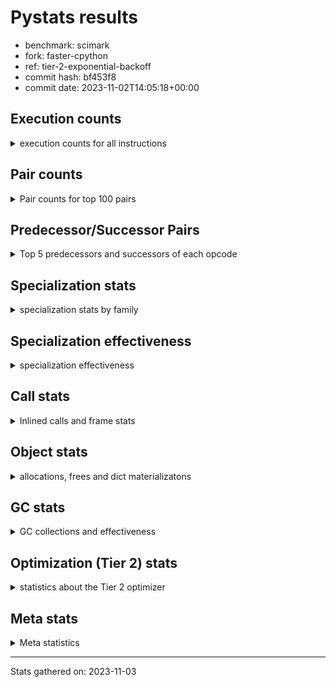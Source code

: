 
# Pystats results

- benchmark: scimark
- fork: faster-cpython
- ref: tier-2-exponential-backoff
- commit hash: bf453f8
- commit date: 2023-11-02T14:05:18+00:00

## Execution counts

<details>
<summary> execution counts for all instructions </summary>

|Name | Count | Self | Cumulative | Miss ratio | 
|---|---:|---:|---:|---:|
| LOAD_FAST | 1,387,658,600 | 17.4% | 17.4% |  |
| LOAD_FAST_LOAD_FAST | 727,527,960 | 9.1% | 26.5% |  |
| BINARY_SUBSCR | 616,585,940 | 7.7% | 34.3% |  |
| LOAD_CONST | 426,604,500 | 5.4% | 39.6% |  |
| STORE_FAST | 358,287,080 | 4.5% | 44.1% |  |
| POP_JUMP_IF_FALSE | 357,407,040 | 4.5% | 48.6% |  |
| SWAP | 325,758,720 | 4.1% | 52.7% |  |
| LOAD_ATTR_INSTANCE_VALUE | 325,183,440 | 4.1% | 56.8% |  |
| COPY | 309,375,040 | 3.9% | 60.7% |  |
| BINARY_OP_MULTIPLY_FLOAT | 278,899,880 | 3.5% | 64.2% |  |
| BINARY_OP_ADD_INT | 257,596,860 | 3.2% | 67.4% |  |
| STORE_SUBSCR | 253,953,080 | 3.2% | 70.6% |  |
| COMPARE_OP_INT | 243,028,500 | 3.0% | 73.6% |  |
| BINARY_OP_ADD_FLOAT | 217,508,860 | 2.7% | 76.4% |  |
| ENTER_EXECUTOR | 183,109,580 | 2.3% | 78.7% |  |
| RESUME_CHECK | 182,276,120 | 2.3% | 80.9% |  |
| RETURN_VALUE | 181,123,540 | 2.3% | 83.2% |  |
| LOAD_GLOBAL_BUILTIN | 178,317,400 | 2.2% | 85.5% |  |
| BINARY_OP_SUBTRACT_FLOAT | 165,827,860 | 2.1% | 87.5% |  |
| BINARY_SUBSCR_GETITEM | 118,050,820 | 1.5% | 89.0% |  |
| TO_BOOL_BOOL | 97,414,060 | 1.2% | 90.2% |  |
| JUMP_FORWARD | 94,194,080 | 1.2% | 91.4% |  |
| CALL_ISINSTANCE | 80,450,280 | 1.0% | 92.4% |  |
| BINARY_SUBSCR_LIST_INT | 80,435,080 | 1.0% | 93.4% |  |
| STORE_FAST_STORE_FAST | 55,708,400 | 0.7% | 94.1% |  |
| CALL_PY_EXACT_ARGS | 54,925,660 | 0.7% | 94.8% |  |
| LOAD_ATTR_METHOD_WITH_VALUES | 54,900,620 | 0.7% | 95.5% |  |
| UNPACK_SEQUENCE_TWO_TUPLE | 46,907,120 | 0.6% | 96.1% |  |
| BINARY_OP_MULTIPLY_INT | 46,727,020 | 0.6% | 96.7% |  |
| BINARY_OP_SUBTRACT_INT | 43,729,340 | 0.5% | 97.2% |  |
| BINARY_OP | 41,569,180 | 0.5% | 97.8% |  |
| BUILD_TUPLE | 39,217,740 | 0.5% | 98.3% |  |
| STORE_ATTR_INSTANCE_VALUE | 33,929,600 | 0.4% | 98.7% |  |
| LOAD_ATTR_NONDESCRIPTOR_WITH_VALUES | 25,462,220 | 0.3% | 99.0% | 0.0% |
| CALL_BUILTIN_CLASS | 18,686,740 | 0.2% | 99.2% |  |
| COMPARE_OP | 16,977,860 | 0.2% | 99.5% |  |
| RETURN_CONST | 8,523,520 | 0.1% | 99.6% |  |
| INTERPRETER_EXIT | 8,499,020 | 0.1% | 99.7% |  |
| POP_JUMP_IF_TRUE | 8,404,000 | 0.1% | 99.8% |  |
| COMPARE_OP_FLOAT | 8,395,960 | 0.1% | 99.9% |  |
| FOR_ITER_RANGE | 1,648,620 | 0.0% | 99.9% |  |
| GET_ITER | 1,639,720 | 0.0% | 99.9% |  |
| BINARY_SUBSCR_TUPLE_INT | 1,599,960 | 0.0% | 99.9% |  |
| POP_TOP | 825,120 | 0.0% | 99.9% |  |
| JUMP_BACKWARD | 819,280 | 0.0% | 100.0% |  |
| FOR_ITER_GEN | 800,060 | 0.0% | 100.0% |  |
| YIELD_VALUE | 800,000 | 0.0% | 100.0% |  |
| CALL_BUILTIN_O | 564,100 | 0.0% | 100.0% |  |
| LOAD_GLOBAL_MODULE | 267,360 | 0.0% | 100.0% |  |
| LOAD_ATTR_MODULE | 240,840 | 0.0% | 100.0% |  |
| LIST_APPEND | 179,840 | 0.0% | 100.0% |  |
| PUSH_NULL | 162,080 | 0.0% | 100.0% |  |
| EXTENDED_ARG | 80,000 | 0.0% | 100.0% |  |
| CALL | 22,620 | 0.0% | 100.0% |  |
| STORE_SUBSCR_LIST_INT | 15,180 | 0.0% | 100.0% |  |
| FOR_ITER | 9,500 | 0.0% | 100.0% |  |
| STORE_SLICE | 8,080 | 0.0% | 100.0% |  |
| LOAD_GLOBAL | 3,960 | 0.0% | 100.0% |  |
| LOAD_ATTR | 3,920 | 0.0% | 100.0% |  |
| BUILD_LIST | 1,920 | 0.0% | 100.0% |  |
| STORE_ATTR | 1,440 | 0.0% | 100.0% |  |
| LOAD_DEREF | 1,200 | 0.0% | 100.0% |  |
| RESUME | 840 | 0.0% | 100.0% |  |
| CALL_FUNCTION_EX | 800 | 0.0% | 100.0% |  |
| NOP | 400 | 0.0% | 100.0% |  |
| CALL_INTRINSIC_1 | 400 | 0.0% | 100.0% |  |
| COPY_FREE_VARS | 400 | 0.0% | 100.0% |  |
| LIST_EXTEND | 400 | 0.0% | 100.0% |  |
| STORE_FAST_LOAD_FAST | 400 | 0.0% | 100.0% |  |
| POP_JUMP_IF_NONE | 240 | 0.0% | 100.0% |  |
| LOAD_FAST_AND_CLEAR | 240 | 0.0% | 100.0% |  |
| TO_BOOL | 200 | 0.0% | 100.0% |  |
| EXIT_INIT_CHECK | 180 | 0.0% | 100.0% |  |
| CALL_ALLOC_AND_ENTER_INIT | 180 | 0.0% | 100.0% |  |
| UNPACK_SEQUENCE | 160 | 0.0% | 100.0% |  |
| BINARY_SLICE | 80 | 0.0% | 100.0% |  |
| END_FOR | 80 | 0.0% | 100.0% |  |
| RETURN_GENERATOR | 80 | 0.0% | 100.0% |  |


</details>

## Pair counts

<details>
<summary> Pair counts for top 100 pairs </summary>

|Pair | Count | Self | Cumulative | 
|---|---:|---:|---:|
| LOAD_FAST LOAD_ATTR_INSTANCE_VALUE | 253,621,600 | 3.2% | 3.2% |
| COMPARE_OP_INT POP_JUMP_IF_FALSE | 243,012,540 | 3.0% | 6.2% |
| POP_JUMP_IF_FALSE LOAD_FAST | 220,745,380 | 2.8% | 9.0% |
| LOAD_CONST BINARY_OP_ADD_INT | 202,854,960 | 2.5% | 11.5% |
| LOAD_FAST_LOAD_FAST LOAD_CONST | 192,498,800 | 2.4% | 14.0% |
| BINARY_SUBSCR LOAD_FAST | 172,428,180 | 2.2% | 16.1% |
| STORE_FAST LOAD_FAST_LOAD_FAST | 165,710,460 | 2.1% | 18.2% |
| LOAD_ATTR_INSTANCE_VALUE LOAD_FAST | 161,119,460 | 2.0% | 20.2% |
| LOAD_FAST_LOAD_FAST BINARY_SUBSCR | 148,127,420 | 1.9% | 22.1% |
| BINARY_SUBSCR LOAD_FAST_LOAD_FAST | 142,715,880 | 1.8% | 23.9% |
| LOAD_FAST BINARY_OP_MULTIPLY_FLOAT | 139,996,120 | 1.8% | 25.6% |
| STORE_SUBSCR LOAD_FAST_LOAD_FAST | 138,775,200 | 1.7% | 27.4% |
| LOAD_FAST LOAD_FAST | 131,249,160 | 1.6% | 29.0% |
| LOAD_FAST LOAD_CONST | 123,408,380 | 1.5% | 30.6% |
| BINARY_SUBSCR_GETITEM RESUME_CHECK | 118,050,820 | 1.5% | 32.1% |
| SWAP STORE_SUBSCR | 116,776,000 | 1.5% | 33.5% |
| SWAP SWAP | 116,776,000 | 1.5% | 35.0% |
| ENTER_EXECUTOR BINARY_SUBSCR | 113,204,340 | 1.4% | 36.4% |
| BINARY_OP_MULTIPLY_FLOAT BINARY_OP_ADD_FLOAT | 112,531,260 | 1.4% | 37.8% |
| STORE_FAST LOAD_FAST | 111,264,900 | 1.4% | 39.2% |
| COPY BINARY_SUBSCR | 108,588,320 | 1.4% | 40.6% |
| COPY COPY | 108,588,320 | 1.4% | 41.9% |
| LOAD_CONST LOAD_FAST | 100,591,080 | 1.3% | 43.2% |
| LOAD_GLOBAL_BUILTIN LOAD_FAST | 97,623,860 | 1.2% | 44.4% |
| TO_BOOL_BOOL POP_JUMP_IF_FALSE | 97,414,060 | 1.2% | 45.6% |
| BINARY_OP_ADD_FLOAT STORE_FAST | 96,775,960 | 1.2% | 46.9% |
| LOAD_FAST SWAP | 92,198,400 | 1.2% | 48.0% |
| POP_JUMP_IF_FALSE JUMP_FORWARD | 92,198,400 | 1.2% | 49.2% |
| SWAP COPY | 92,198,400 | 1.2% | 50.3% |
| COPY COMPARE_OP_INT | 92,198,320 | 1.2% | 51.5% |
| LOAD_ATTR_INSTANCE_VALUE COMPARE_OP_INT | 92,198,320 | 1.2% | 52.6% |
| BINARY_OP_ADD_INT BINARY_SUBSCR | 91,135,860 | 1.1% | 53.8% |
| BINARY_SUBSCR BINARY_OP_MULTIPLY_FLOAT | 90,267,920 | 1.1% | 54.9% |
| BINARY_SUBSCR STORE_FAST | 89,936,000 | 1.1% | 56.1% |
| BINARY_OP_SUBTRACT_FLOAT LOAD_FAST_LOAD_FAST | 89,675,340 | 1.1% | 57.2% |
| LOAD_FAST BINARY_OP_SUBTRACT_FLOAT | 89,603,200 | 1.1% | 58.3% |
| STORE_SUBSCR ENTER_EXECUTOR | 88,779,540 | 1.1% | 59.4% |
| BINARY_OP_ADD_FLOAT SWAP | 81,919,920 | 1.0% | 60.4% |
| LOAD_FAST BINARY_OP_ADD_FLOAT | 81,919,840 | 1.0% | 61.5% |
| RESUME_CHECK LOAD_GLOBAL_BUILTIN | 80,450,480 | 1.0% | 62.5% |
| LOAD_FAST LOAD_GLOBAL_BUILTIN | 80,450,240 | 1.0% | 63.5% |
| LOAD_GLOBAL_BUILTIN CALL_ISINSTANCE | 80,450,240 | 1.0% | 64.5% |
| CALL_ISINSTANCE TO_BOOL_BOOL | 80,450,240 | 1.0% | 65.5% |
| BINARY_SUBSCR_LIST_INT RETURN_VALUE | 79,635,100 | 1.0% | 66.5% |
| LOAD_FAST BINARY_SUBSCR_LIST_INT | 79,635,080 | 1.0% | 67.5% |
| RETURN_VALUE LOAD_FAST | 79,619,760 | 1.0% | 68.5% |
| STORE_FAST ENTER_EXECUTOR | 78,504,080 | 1.0% | 69.5% |
| LOAD_FAST_LOAD_FAST LOAD_ATTR_INSTANCE_VALUE | 71,561,160 | 0.9% | 70.4% |
| BINARY_OP_MULTIPLY_FLOAT LOAD_FAST | 65,631,940 | 0.8% | 71.2% |
| BINARY_SUBSCR BINARY_SUBSCR | 64,157,600 | 0.8% | 72.0% |
| BINARY_OP_MULTIPLY_FLOAT BINARY_OP_SUBTRACT_FLOAT | 59,260,580 | 0.7% | 72.8% |
| CALL_PY_EXACT_ARGS RESUME_CHECK | 54,925,600 | 0.7% | 73.5% |
| RESUME_CHECK LOAD_FAST | 54,916,920 | 0.7% | 74.1% |
| LOAD_FAST LOAD_ATTR_METHOD_WITH_VALUES | 54,899,960 | 0.7% | 74.8% |
| LOAD_FAST BINARY_SUBSCR | 52,955,960 | 0.7% | 75.5% |
| LOAD_FAST_LOAD_FAST BINARY_SUBSCR_GETITEM | 52,592,480 | 0.7% | 76.2% |
| BINARY_OP_SUBTRACT_FLOAT STORE_FAST | 49,884,240 | 0.6% | 76.8% |
| BINARY_OP_ADD_INT STORE_SUBSCR | 49,056,200 | 0.6% | 77.4% |
| JUMP_FORWARD LOAD_FAST_LOAD_FAST | 48,094,880 | 0.6% | 78.0% |
| UNPACK_SEQUENCE_TWO_TUPLE STORE_FAST_STORE_FAST | 46,907,120 | 0.6% | 78.6% |
| LOAD_FAST BINARY_OP_ADD_INT | 46,397,060 | 0.6% | 79.2% |
| LOAD_FAST_LOAD_FAST CALL_PY_EXACT_ARGS | 46,111,440 | 0.6% | 79.8% |
| RESUME_CHECK LOAD_CONST | 46,107,220 | 0.6% | 80.3% |
| JUMP_FORWARD LOAD_CONST | 46,099,200 | 0.6% | 80.9% |
| BINARY_OP_ADD_INT RETURN_VALUE | 46,099,180 | 0.6% | 81.5% |
| BINARY_OP_MULTIPLY_INT LOAD_FAST | 46,099,180 | 0.6% | 82.1% |
| LOAD_ATTR_INSTANCE_VALUE BINARY_OP_MULTIPLY_INT | 46,099,160 | 0.6% | 82.6% |
| LOAD_ATTR_METHOD_WITH_VALUES LOAD_FAST_LOAD_FAST | 46,099,160 | 0.6% | 83.2% |
| LOAD_FAST UNPACK_SEQUENCE_TWO_TUPLE | 46,099,120 | 0.6% | 83.8% |
| LOAD_FAST_LOAD_FAST STORE_SUBSCR | 44,943,200 | 0.6% | 84.4% |
| BINARY_OP STORE_FAST | 41,339,760 | 0.5% | 84.9% |
| LOAD_FAST_LOAD_FAST COPY | 40,964,320 | 0.5% | 85.4% |
| BINARY_OP_ADD_INT COPY | 40,959,960 | 0.5% | 85.9% |
| LOAD_CONST BINARY_OP_SUBTRACT_INT | 39,640,780 | 0.5% | 86.4% |
| STORE_FAST_STORE_FAST LOAD_FAST | 39,216,000 | 0.5% | 86.9% |
| BINARY_SUBSCR RETURN_VALUE | 38,416,020 | 0.5% | 87.4% |
| RETURN_VALUE BINARY_SUBSCR | 38,416,000 | 0.5% | 87.9% |
| POP_JUMP_IF_FALSE LOAD_FAST_LOAD_FAST | 38,251,120 | 0.5% | 88.3% |
| BINARY_OP_SUBTRACT_INT STORE_FAST | 36,028,160 | 0.5% | 88.8% |
| ENTER_EXECUTOR BINARY_SUBSCR_GETITEM | 34,724,420 | 0.4% | 89.2% |
| LOAD_CONST COMPARE_OP_INT | 34,023,440 | 0.4% | 89.7% |
| LOAD_FAST_LOAD_FAST STORE_ATTR_INSTANCE_VALUE | 33,927,880 | 0.4% | 90.1% |
| STORE_ATTR_INSTANCE_VALUE LOAD_FAST | 33,927,760 | 0.4% | 90.5% |
| LOAD_FAST_LOAD_FAST LOAD_FAST | 33,299,700 | 0.4% | 90.9% |
| LOAD_FAST BUILD_TUPLE | 31,532,800 | 0.4% | 91.3% |
| BUILD_TUPLE BINARY_SUBSCR_GETITEM | 30,733,620 | 0.4% | 91.7% |
| LOAD_FAST COPY | 26,664,000 | 0.3% | 92.0% |
| BINARY_OP_SUBTRACT_FLOAT SWAP | 26,267,980 | 0.3% | 92.4% |
| LOAD_FAST_LOAD_FAST COMPARE_OP_INT | 24,584,000 | 0.3% | 92.7% |
| BINARY_OP_ADD_FLOAT LOAD_FAST_LOAD_FAST | 23,125,800 | 0.3% | 93.0% |
| RETURN_VALUE BINARY_OP_ADD_FLOAT | 23,049,480 | 0.3% | 93.3% |
| LOAD_FAST STORE_SUBSCR | 22,223,960 | 0.3% | 93.5% |
| LOAD_CONST BINARY_OP | 20,567,240 | 0.3% | 93.8% |
| LOAD_FAST CALL_BUILTIN_CLASS | 17,252,340 | 0.2% | 94.0% |
| STORE_SUBSCR LOAD_FAST | 17,043,840 | 0.2% | 94.2% |
| CALL_BUILTIN_CLASS BINARY_OP_MULTIPLY_FLOAT | 17,043,680 | 0.2% | 94.4% |
| LOAD_CONST COMPARE_OP | 16,972,360 | 0.2% | 94.7% |
| COMPARE_OP POP_JUMP_IF_FALSE | 16,972,340 | 0.2% | 94.9% |
| LOAD_FAST LOAD_ATTR_NONDESCRIPTOR_WITH_VALUES | 16,967,920 | 0.2% | 95.1% |
| BINARY_OP_MULTIPLY_FLOAT RETURN_VALUE | 16,963,840 | 0.2% | 95.3% |


</details>

## Predecessor/Successor Pairs

<details>
<summary> Top 5 predecessors and successors of each opcode </summary>

### BINARY_SLICE

<details>
<summary> Successors and predecessors for BINARY_SLICE </summary>

|Predecessors | Count | Percentage | 
|---|---:|---:|
| LOAD_CONST | 80 | 100.0% |

|Successors | Count | Percentage | 
|---|---:|---:|
| LOAD_FAST | 80 | 100.0% |


</details>

### STORE_SLICE

<details>
<summary> Successors and predecessors for STORE_SLICE </summary>

|Predecessors | Count | Percentage | 
|---|---:|---:|
| LOAD_CONST | 8,080 | 100.0% |

|Successors | Count | Percentage | 
|---|---:|---:|
| JUMP_BACKWARD | 8,000 | 99.0% |
| LOAD_FAST | 80 | 1.0% |


</details>

### BINARY_SUBSCR

<details>
<summary> Successors and predecessors for BINARY_SUBSCR </summary>

|Predecessors | Count | Percentage | 
|---|---:|---:|
| LOAD_FAST_LOAD_FAST | 148,127,420 | 24.0% |
| ENTER_EXECUTOR | 113,204,340 | 18.4% |
| COPY | 108,588,320 | 17.6% |
| BINARY_OP_ADD_INT | 91,135,860 | 14.8% |
| BINARY_SUBSCR | 64,157,600 | 10.4% |

|Successors | Count | Percentage | 
|---|---:|---:|
| LOAD_FAST | 172,428,180 | 28.0% |
| LOAD_FAST_LOAD_FAST | 142,715,880 | 23.1% |
| BINARY_OP_MULTIPLY_FLOAT | 90,267,920 | 14.6% |
| STORE_FAST | 89,936,000 | 14.6% |
| BINARY_SUBSCR | 64,157,600 | 10.4% |


</details>

### GET_ITER

<details>
<summary> Successors and predecessors for GET_ITER </summary>

|Predecessors | Count | Percentage | 
|---|---:|---:|
| CALL_BUILTIN_CLASS | 1,638,640 | 99.9% |
| CALL | 600 | 0.0% |
| LOAD_FAST | 400 | 0.0% |
| RETURN_GENERATOR | 80 | 0.0% |

|Successors | Count | Percentage | 
|---|---:|---:|
| FOR_ITER_RANGE | 1,638,720 | 99.9% |
| FOR_ITER | 700 | 0.0% |
| LOAD_FAST_AND_CLEAR | 240 | 0.0% |
| FOR_ITER_GEN | 60 | 0.0% |


</details>

### NOP

<details>
<summary> Successors and predecessors for NOP </summary>

|Predecessors | Count | Percentage | 
|---|---:|---:|
| POP_TOP | 400 | 100.0% |

|Successors | Count | Percentage | 
|---|---:|---:|
| LOAD_DEREF | 400 | 100.0% |


</details>

### POP_TOP

<details>
<summary> Successors and predecessors for POP_TOP </summary>

|Predecessors | Count | Percentage | 
|---|---:|---:|
| RESUME_CHECK | 799,980 | 97.0% |
| RETURN_CONST | 24,560 | 3.0% |
| CALL | 400 | 0.0% |
| RETURN_VALUE | 80 | 0.0% |
| FOR_ITER_GEN | 60 | 0.0% |

|Successors | Count | Percentage | 
|---|---:|---:|
| ENTER_EXECUTOR | 803,320 | 97.4% |
| LOAD_CONST | 12,240 | 1.5% |
| RETURN_CONST | 4,080 | 0.5% |
| LOAD_GLOBAL_MODULE | 4,000 | 0.5% |
| JUMP_BACKWARD | 920 | 0.1% |


</details>

### PUSH_NULL

<details>
<summary> Successors and predecessors for PUSH_NULL </summary>

|Predecessors | Count | Percentage | 
|---|---:|---:|
| LOAD_ATTR_MODULE | 160,860 | 99.2% |
| LOAD_DEREF | 800 | 0.5% |
| LOAD_ATTR | 340 | 0.2% |
| LOAD_FAST | 80 | 0.0% |

|Successors | Count | Percentage | 
|---|---:|---:|
| LOAD_FAST | 160,800 | 99.2% |
| CALL | 1,200 | 0.7% |
| LOAD_FAST_LOAD_FAST | 80 | 0.0% |


</details>

### RETURN_VALUE

<details>
<summary> Successors and predecessors for RETURN_VALUE </summary>

|Predecessors | Count | Percentage | 
|---|---:|---:|
| BINARY_SUBSCR_LIST_INT | 79,635,100 | 44.0% |
| BINARY_OP_ADD_INT | 46,099,180 | 25.5% |
| BINARY_SUBSCR | 38,416,020 | 21.2% |
| BINARY_OP_MULTIPLY_FLOAT | 16,963,840 | 9.4% |
| LOAD_FAST | 8,160 | 0.0% |

|Successors | Count | Percentage | 
|---|---:|---:|
| LOAD_FAST | 79,619,760 | 44.0% |
| BINARY_SUBSCR | 38,416,000 | 21.2% |
| BINARY_OP_ADD_FLOAT | 23,049,480 | 12.7% |
| STORE_FAST | 16,008,360 | 8.8% |
| LOAD_FAST_LOAD_FAST | 8,490,760 | 4.7% |


</details>

### STORE_SUBSCR

<details>
<summary> Successors and predecessors for STORE_SUBSCR </summary>

|Predecessors | Count | Percentage | 
|---|---:|---:|
| SWAP | 116,776,000 | 46.0% |
| BINARY_OP_ADD_INT | 49,056,200 | 19.3% |
| LOAD_FAST_LOAD_FAST | 44,943,200 | 17.7% |
| LOAD_FAST | 22,223,960 | 8.8% |
| BUILD_TUPLE | 8,483,200 | 3.3% |

|Successors | Count | Percentage | 
|---|---:|---:|
| LOAD_FAST_LOAD_FAST | 138,775,200 | 54.6% |
| ENTER_EXECUTOR | 88,779,540 | 35.0% |
| LOAD_FAST | 17,043,840 | 6.7% |
| RETURN_CONST | 8,483,220 | 3.3% |
| JUMP_BACKWARD | 803,740 | 0.3% |


</details>

### TO_BOOL

<details>
<summary> Successors and predecessors for TO_BOOL </summary>

|Predecessors | Count | Percentage | 
|---|---:|---:|
| LOAD_ATTR | 60 | 30.0% |
| LOAD_ATTR_INSTANCE_VALUE | 60 | 30.0% |
| CALL | 40 | 20.0% |
| CALL_ISINSTANCE | 40 | 20.0% |

|Successors | Count | Percentage | 
|---|---:|---:|
| POP_JUMP_IF_FALSE | 100 | 50.0% |
| TO_BOOL_BOOL | 100 | 50.0% |


</details>

### BINARY_OP

<details>
<summary> Successors and predecessors for BINARY_OP </summary>

|Predecessors | Count | Percentage | 
|---|---:|---:|
| LOAD_CONST | 20,567,240 | 49.5% |
| ENTER_EXECUTOR | 12,266,640 | 29.5% |
| LOAD_ATTR_NONDESCRIPTOR_WITH_VALUES | 8,490,220 | 20.4% |
| LOAD_FAST_LOAD_FAST | 88,800 | 0.2% |
| BINARY_OP_MULTIPLY_FLOAT | 80,180 | 0.2% |

|Successors | Count | Percentage | 
|---|---:|---:|
| STORE_FAST | 41,339,760 | 99.4% |
| CALL_BUILTIN_O | 79,960 | 0.2% |
| LOAD_GLOBAL_MODULE | 79,960 | 0.2% |
| BINARY_OP | 24,760 | 0.1% |
| LIST_APPEND | 16,000 | 0.0% |


</details>

### BUILD_LIST

<details>
<summary> Successors and predecessors for BUILD_LIST </summary>

|Predecessors | Count | Percentage | 
|---|---:|---:|
| LOAD_CONST | 1,280 | 66.7% |
| LOAD_FAST | 400 | 20.8% |
| SWAP | 240 | 12.5% |

|Successors | Count | Percentage | 
|---|---:|---:|
| CALL | 1,280 | 66.7% |
| LOAD_DEREF | 400 | 20.8% |
| SWAP | 240 | 12.5% |


</details>

### CALL

<details>
<summary> Successors and predecessors for CALL </summary>

|Predecessors | Count | Percentage | 
|---|---:|---:|
| ENTER_EXECUTOR | 15,520 | 68.6% |
| LOAD_FAST | 1,680 | 7.4% |
| BUILD_LIST | 1,280 | 5.7% |
| PUSH_NULL | 1,200 | 5.3% |
| CALL | 900 | 4.0% |

|Successors | Count | Percentage | 
|---|---:|---:|
| LOAD_FAST | 16,900 | 74.7% |
| STORE_FAST | 1,240 | 5.5% |
| CALL | 900 | 4.0% |
| CALL_BUILTIN_CLASS | 740 | 3.3% |
| GET_ITER | 600 | 2.7% |


</details>

### CALL_FUNCTION_EX

<details>
<summary> Successors and predecessors for CALL_FUNCTION_EX </summary>

|Predecessors | Count | Percentage | 
|---|---:|---:|
| CALL_INTRINSIC_1 | 400 | 50.0% |
| LOAD_FAST | 400 | 50.0% |

|Successors | Count | Percentage | 
|---|---:|---:|
| COPY_FREE_VARS | 400 | 50.0% |
| RESUME_CHECK | 300 | 37.5% |
| RESUME | 100 | 12.5% |


</details>

### CALL_INTRINSIC_1

<details>
<summary> Successors and predecessors for CALL_INTRINSIC_1 </summary>

|Predecessors | Count | Percentage | 
|---|---:|---:|
| LIST_EXTEND | 400 | 100.0% |

|Successors | Count | Percentage | 
|---|---:|---:|
| CALL_FUNCTION_EX | 400 | 100.0% |


</details>

### COMPARE_OP

<details>
<summary> Successors and predecessors for COMPARE_OP </summary>

|Predecessors | Count | Percentage | 
|---|---:|---:|
| LOAD_CONST | 16,972,360 | 100.0% |
| COMPARE_OP | 4,860 | 0.0% |
| LOAD_FAST_LOAD_FAST | 360 | 0.0% |
| BINARY_OP | 80 | 0.0% |
| COPY | 80 | 0.0% |

|Successors | Count | Percentage | 
|---|---:|---:|
| POP_JUMP_IF_FALSE | 16,972,340 | 100.0% |
| COMPARE_OP | 4,860 | 0.0% |
| COMPARE_OP_INT | 540 | 0.0% |
| POP_JUMP_IF_TRUE | 60 | 0.0% |
| COMPARE_OP_FLOAT | 40 | 0.0% |


</details>

### COPY_FREE_VARS

<details>
<summary> Successors and predecessors for COPY_FREE_VARS </summary>

|Predecessors | Count | Percentage | 
|---|---:|---:|
| CALL_FUNCTION_EX | 400 | 100.0% |

|Successors | Count | Percentage | 
|---|---:|---:|
| RESUME_CHECK | 300 | 75.0% |
| RESUME | 100 | 25.0% |


</details>

### ENTER_EXECUTOR

<details>
<summary> Successors and predecessors for ENTER_EXECUTOR </summary>

|Predecessors | Count | Percentage | 
|---|---:|---:|
| STORE_SUBSCR | 88,779,540 | 48.5% |
| STORE_FAST | 78,504,080 | 42.9% |
| ENTER_EXECUTOR | 8,673,680 | 4.7% |
| POP_JUMP_IF_FALSE | 4,023,620 | 2.2% |
| POP_JUMP_IF_TRUE | 2,073,880 | 1.1% |

|Successors | Count | Percentage | 
|---|---:|---:|
| BINARY_SUBSCR | 113,204,340 | 61.8% |
| BINARY_SUBSCR_GETITEM | 34,724,420 | 19.0% |
| BINARY_OP | 12,266,640 | 6.7% |
| LOAD_FAST_LOAD_FAST | 9,327,580 | 5.1% |
| ENTER_EXECUTOR | 8,673,680 | 4.7% |


</details>

### FOR_ITER

<details>
<summary> Successors and predecessors for FOR_ITER </summary>

|Predecessors | Count | Percentage | 
|---|---:|---:|
| JUMP_BACKWARD | 8,620 | 90.7% |
| GET_ITER | 700 | 7.4% |
| FOR_ITER | 140 | 1.5% |
| SWAP | 40 | 0.4% |

|Successors | Count | Percentage | 
|---|---:|---:|
| UNPACK_SEQUENCE_TWO_TUPLE | 7,960 | 83.8% |
| FOR_ITER_RANGE | 620 | 6.5% |
| STORE_FAST | 580 | 6.1% |
| FOR_ITER | 140 | 1.5% |
| RETURN_CONST | 80 | 0.8% |


</details>

### JUMP_BACKWARD

<details>
<summary> Successors and predecessors for JUMP_BACKWARD </summary>

|Predecessors | Count | Percentage | 
|---|---:|---:|
| STORE_SUBSCR | 803,740 | 98.1% |
| STORE_SLICE | 8,000 | 1.0% |
| ENTER_EXECUTOR | 2,800 | 0.3% |
| STORE_FAST | 1,360 | 0.2% |
| POP_TOP | 920 | 0.1% |

|Successors | Count | Percentage | 
|---|---:|---:|
| FOR_ITER_GEN | 799,980 | 97.6% |
| FOR_ITER_RANGE | 9,080 | 1.1% |
| FOR_ITER | 8,620 | 1.1% |
| ENTER_EXECUTOR | 640 | 0.1% |
| LOAD_CONST | 320 | 0.0% |


</details>

### LIST_EXTEND

<details>
<summary> Successors and predecessors for LIST_EXTEND </summary>

|Predecessors | Count | Percentage | 
|---|---:|---:|
| LOAD_DEREF | 400 | 100.0% |

|Successors | Count | Percentage | 
|---|---:|---:|
| CALL_INTRINSIC_1 | 400 | 100.0% |


</details>

### LOAD_ATTR

<details>
<summary> Successors and predecessors for LOAD_ATTR </summary>

|Predecessors | Count | Percentage | 
|---|---:|---:|
| LOAD_FAST | 2,000 | 51.0% |
| LOAD_FAST_LOAD_FAST | 1,120 | 28.6% |
| LOAD_GLOBAL | 360 | 9.2% |
| LOAD_GLOBAL_MODULE | 360 | 9.2% |
| STORE_FAST_LOAD_FAST | 40 | 1.0% |

|Successors | Count | Percentage | 
|---|---:|---:|
| LOAD_ATTR_INSTANCE_VALUE | 680 | 17.3% |
| LOAD_ATTR_NONDESCRIPTOR_WITH_VALUES | 660 | 16.8% |
| LOAD_FAST | 540 | 13.8% |
| BINARY_OP | 460 | 11.7% |
| LOAD_ATTR_MODULE | 360 | 9.2% |


</details>

### LOAD_CONST

<details>
<summary> Successors and predecessors for LOAD_CONST </summary>

|Predecessors | Count | Percentage | 
|---|---:|---:|
| LOAD_FAST_LOAD_FAST | 192,498,800 | 45.1% |
| LOAD_FAST | 123,408,380 | 28.9% |
| RESUME_CHECK | 46,107,220 | 10.8% |
| JUMP_FORWARD | 46,099,200 | 10.8% |
| BINARY_OP_ADD_FLOAT | 7,999,980 | 1.9% |

|Successors | Count | Percentage | 
|---|---:|---:|
| BINARY_OP_ADD_INT | 202,854,960 | 47.6% |
| LOAD_FAST | 100,591,080 | 23.6% |
| BINARY_OP_SUBTRACT_INT | 39,640,780 | 9.3% |
| COMPARE_OP_INT | 34,023,440 | 8.0% |
| BINARY_OP | 20,567,240 | 4.8% |


</details>

### LOAD_DEREF

<details>
<summary> Successors and predecessors for LOAD_DEREF </summary>

|Predecessors | Count | Percentage | 
|---|---:|---:|
| NOP | 400 | 33.3% |
| BUILD_LIST | 400 | 33.3% |
| RESUME_CHECK | 300 | 25.0% |
| RESUME | 100 | 8.3% |

|Successors | Count | Percentage | 
|---|---:|---:|
| PUSH_NULL | 800 | 66.7% |
| LIST_EXTEND | 400 | 33.3% |


</details>

### LOAD_FAST

<details>
<summary> Successors and predecessors for LOAD_FAST </summary>

|Predecessors | Count | Percentage | 
|---|---:|---:|
| POP_JUMP_IF_FALSE | 220,745,380 | 15.9% |
| BINARY_SUBSCR | 172,428,180 | 12.4% |
| LOAD_ATTR_INSTANCE_VALUE | 161,119,460 | 11.6% |
| LOAD_FAST | 131,249,160 | 9.5% |
| STORE_FAST | 111,264,900 | 8.0% |

|Successors | Count | Percentage | 
|---|---:|---:|
| LOAD_ATTR_INSTANCE_VALUE | 253,621,600 | 18.3% |
| BINARY_OP_MULTIPLY_FLOAT | 139,996,120 | 10.1% |
| LOAD_FAST | 131,249,160 | 9.5% |
| LOAD_CONST | 123,408,380 | 8.9% |
| SWAP | 92,198,400 | 6.6% |


</details>

### LOAD_FAST_LOAD_FAST

<details>
<summary> Successors and predecessors for LOAD_FAST_LOAD_FAST </summary>

|Predecessors | Count | Percentage | 
|---|---:|---:|
| STORE_FAST | 165,710,460 | 22.8% |
| BINARY_SUBSCR | 142,715,880 | 19.6% |
| STORE_SUBSCR | 138,775,200 | 19.1% |
| BINARY_OP_SUBTRACT_FLOAT | 89,675,340 | 12.3% |
| JUMP_FORWARD | 48,094,880 | 6.6% |

|Successors | Count | Percentage | 
|---|---:|---:|
| LOAD_CONST | 192,498,800 | 26.5% |
| BINARY_SUBSCR | 148,127,420 | 20.4% |
| LOAD_ATTR_INSTANCE_VALUE | 71,561,160 | 9.8% |
| BINARY_SUBSCR_GETITEM | 52,592,480 | 7.2% |
| CALL_PY_EXACT_ARGS | 46,111,440 | 6.3% |


</details>

### LOAD_GLOBAL

<details>
<summary> Successors and predecessors for LOAD_GLOBAL </summary>

|Predecessors | Count | Percentage | 
|---|---:|---:|
| STORE_FAST | 1,880 | 47.5% |
| RESUME | 280 | 7.1% |
| RESUME_CHECK | 280 | 7.1% |
| RETURN_VALUE | 200 | 5.1% |
| FOR_ITER_RANGE | 180 | 4.5% |

|Successors | Count | Percentage | 
|---|---:|---:|
| LOAD_GLOBAL_BUILTIN | 1,020 | 25.8% |
| LOAD_GLOBAL_MODULE | 960 | 24.2% |
| LOAD_FAST | 740 | 18.7% |
| LOAD_CONST | 500 | 12.6% |
| LOAD_ATTR | 360 | 9.1% |


</details>

### POP_JUMP_IF_FALSE

<details>
<summary> Successors and predecessors for POP_JUMP_IF_FALSE </summary>

|Predecessors | Count | Percentage | 
|---|---:|---:|
| COMPARE_OP_INT | 243,012,540 | 68.0% |
| TO_BOOL_BOOL | 97,414,060 | 27.3% |
| COMPARE_OP | 16,972,340 | 4.7% |
| EXTENDED_ARG | 8,000 | 0.0% |
| TO_BOOL | 100 | 0.0% |

|Successors | Count | Percentage | 
|---|---:|---:|
| LOAD_FAST | 220,745,380 | 61.8% |
| JUMP_FORWARD | 92,198,400 | 25.8% |
| LOAD_FAST_LOAD_FAST | 38,251,120 | 10.7% |
| ENTER_EXECUTOR | 4,023,620 | 1.1% |
| LOAD_CONST | 2,015,840 | 0.6% |


</details>

### POP_JUMP_IF_NONE

<details>
<summary> Successors and predecessors for POP_JUMP_IF_NONE </summary>

|Predecessors | Count | Percentage | 
|---|---:|---:|
| LOAD_FAST | 240 | 100.0% |

|Successors | Count | Percentage | 
|---|---:|---:|
| RETURN_CONST | 240 | 100.0% |


</details>

### POP_JUMP_IF_TRUE

<details>
<summary> Successors and predecessors for POP_JUMP_IF_TRUE </summary>

|Predecessors | Count | Percentage | 
|---|---:|---:|
| COMPARE_OP_FLOAT | 8,395,960 | 99.9% |
| COMPARE_OP_INT | 7,980 | 0.1% |
| COMPARE_OP | 60 | 0.0% |

|Successors | Count | Percentage | 
|---|---:|---:|
| LOAD_FAST | 6,321,440 | 75.2% |
| ENTER_EXECUTOR | 2,073,880 | 24.7% |
| LOAD_GLOBAL_BUILTIN | 7,880 | 0.1% |
| JUMP_BACKWARD | 760 | 0.0% |
| LOAD_GLOBAL | 40 | 0.0% |


</details>

### STORE_ATTR

<details>
<summary> Successors and predecessors for STORE_ATTR </summary>

|Predecessors | Count | Percentage | 
|---|---:|---:|
| LOAD_FAST | 920 | 63.9% |
| LOAD_FAST_LOAD_FAST | 520 | 36.1% |

|Successors | Count | Percentage | 
|---|---:|---:|
| STORE_ATTR_INSTANCE_VALUE | 720 | 50.0% |
| LOAD_CONST | 240 | 16.7% |
| LOAD_FAST | 160 | 11.1% |
| LOAD_GLOBAL | 160 | 11.1% |
| RETURN_CONST | 120 | 8.3% |


</details>

### STORE_FAST

<details>
<summary> Successors and predecessors for STORE_FAST </summary>

|Predecessors | Count | Percentage | 
|---|---:|---:|
| BINARY_OP_ADD_FLOAT | 96,775,960 | 27.0% |
| BINARY_SUBSCR | 89,936,000 | 25.1% |
| BINARY_OP_SUBTRACT_FLOAT | 49,884,240 | 13.9% |
| BINARY_OP | 41,339,760 | 11.5% |
| BINARY_OP_SUBTRACT_INT | 36,028,160 | 10.1% |

|Successors | Count | Percentage | 
|---|---:|---:|
| LOAD_FAST_LOAD_FAST | 165,710,460 | 46.3% |
| LOAD_FAST | 111,264,900 | 31.1% |
| ENTER_EXECUTOR | 78,504,080 | 21.9% |
| JUMP_FORWARD | 1,995,680 | 0.6% |
| LOAD_CONST | 439,540 | 0.1% |


</details>

### UNPACK_SEQUENCE

<details>
<summary> Successors and predecessors for UNPACK_SEQUENCE </summary>

|Predecessors | Count | Percentage | 
|---|---:|---:|
| LOAD_FAST | 80 | 50.0% |
| FOR_ITER | 60 | 37.5% |
| YIELD_VALUE | 20 | 12.5% |

|Successors | Count | Percentage | 
|---|---:|---:|
| STORE_FAST_STORE_FAST | 80 | 50.0% |
| UNPACK_SEQUENCE_TWO_TUPLE | 80 | 50.0% |


</details>

### RESUME

<details>
<summary> Successors and predecessors for RESUME </summary>

|Predecessors | Count | Percentage | 
|---|---:|---:|
| CALL | 420 | 50.0% |
| CACHE | 180 | 21.4% |
| CALL_FUNCTION_EX | 100 | 11.9% |
| COPY_FREE_VARS | 100 | 11.9% |
| POP_TOP | 20 | 2.4% |

|Successors | Count | Percentage | 
|---|---:|---:|
| LOAD_GLOBAL | 280 | 33.3% |
| LOAD_FAST | 280 | 33.3% |
| LOAD_DEREF | 100 | 11.9% |
| LOAD_FAST_LOAD_FAST | 100 | 11.9% |
| LOAD_CONST | 60 | 7.1% |


</details>

### BINARY_OP_ADD_FLOAT

<details>
<summary> Successors and predecessors for BINARY_OP_ADD_FLOAT </summary>

|Predecessors | Count | Percentage | 
|---|---:|---:|
| BINARY_OP_MULTIPLY_FLOAT | 112,531,260 | 51.7% |
| LOAD_FAST | 81,919,840 | 37.7% |
| RETURN_VALUE | 23,049,480 | 10.6% |
| BINARY_OP | 8,280 | 0.0% |

|Successors | Count | Percentage | 
|---|---:|---:|
| STORE_FAST | 96,775,960 | 44.5% |
| SWAP | 81,919,920 | 37.7% |
| LOAD_FAST_LOAD_FAST | 23,125,800 | 10.6% |
| LOAD_CONST | 7,999,980 | 3.7% |
| BINARY_OP_MULTIPLY_FLOAT | 7,683,160 | 3.5% |


</details>

### BINARY_OP_ADD_INT

<details>
<summary> Successors and predecessors for BINARY_OP_ADD_INT </summary>

|Predecessors | Count | Percentage | 
|---|---:|---:|
| LOAD_CONST | 202,854,960 | 78.7% |
| LOAD_FAST | 46,397,060 | 18.0% |
| LOAD_FAST_LOAD_FAST | 8,344,200 | 3.2% |
| BINARY_OP | 640 | 0.0% |

|Successors | Count | Percentage | 
|---|---:|---:|
| BINARY_SUBSCR | 91,135,860 | 35.4% |
| STORE_SUBSCR | 49,056,200 | 19.0% |
| RETURN_VALUE | 46,099,180 | 17.9% |
| COPY | 40,959,960 | 15.9% |
| STORE_FAST | 14,569,280 | 5.7% |


</details>

### BINARY_OP_MULTIPLY_FLOAT

<details>
<summary> Successors and predecessors for BINARY_OP_MULTIPLY_FLOAT </summary>

|Predecessors | Count | Percentage | 
|---|---:|---:|
| LOAD_FAST | 139,996,120 | 50.2% |
| BINARY_SUBSCR | 90,267,920 | 32.4% |
| CALL_BUILTIN_CLASS | 17,043,680 | 6.1% |
| LOAD_FAST_LOAD_FAST | 16,144,360 | 5.8% |
| RETURN_VALUE | 7,683,160 | 2.8% |

|Successors | Count | Percentage | 
|---|---:|---:|
| BINARY_OP_ADD_FLOAT | 112,531,260 | 40.3% |
| LOAD_FAST | 65,631,940 | 23.5% |
| BINARY_OP_SUBTRACT_FLOAT | 59,260,580 | 21.2% |
| RETURN_VALUE | 16,963,840 | 6.1% |
| SWAP | 8,587,960 | 3.1% |


</details>

### BINARY_OP_MULTIPLY_INT

<details>
<summary> Successors and predecessors for BINARY_OP_MULTIPLY_INT </summary>

|Predecessors | Count | Percentage | 
|---|---:|---:|
| LOAD_ATTR_INSTANCE_VALUE | 46,099,160 | 98.7% |
| LOAD_FAST | 232,500 | 0.5% |
| BINARY_OP_ADD_INT | 225,360 | 0.5% |
| LOAD_CONST | 88,240 | 0.2% |
| LOAD_FAST_LOAD_FAST | 81,440 | 0.2% |

|Successors | Count | Percentage | 
|---|---:|---:|
| LOAD_FAST | 46,099,180 | 98.7% |
| STORE_FAST | 395,260 | 0.8% |
| CALL_BUILTIN_CLASS | 152,180 | 0.3% |
| LOAD_FAST_LOAD_FAST | 80,300 | 0.2% |
| BINARY_OP | 60 | 0.0% |


</details>

### BINARY_OP_SUBTRACT_FLOAT

<details>
<summary> Successors and predecessors for BINARY_OP_SUBTRACT_FLOAT </summary>

|Predecessors | Count | Percentage | 
|---|---:|---:|
| LOAD_FAST | 89,603,200 | 54.0% |
| BINARY_OP_MULTIPLY_FLOAT | 59,260,580 | 35.7% |
| BINARY_SUBSCR | 16,963,720 | 10.2% |
| BINARY_OP | 360 | 0.0% |

|Successors | Count | Percentage | 
|---|---:|---:|
| LOAD_FAST_LOAD_FAST | 89,675,340 | 54.1% |
| STORE_FAST | 49,884,240 | 30.1% |
| SWAP | 26,267,980 | 15.8% |
| RETURN_VALUE | 300 | 0.0% |


</details>

### CALL_BUILTIN_CLASS

<details>
<summary> Successors and predecessors for CALL_BUILTIN_CLASS </summary>

|Predecessors | Count | Percentage | 
|---|---:|---:|
| LOAD_FAST | 17,252,340 | 92.3% |
| BINARY_SUBSCR | 1,279,960 | 6.8% |
| BINARY_OP_MULTIPLY_INT | 152,180 | 0.8% |
| BINARY_OP_SUBTRACT_INT | 1,000 | 0.0% |
| CALL | 740 | 0.0% |

|Successors | Count | Percentage | 
|---|---:|---:|
| BINARY_OP_MULTIPLY_FLOAT | 17,043,680 | 91.2% |
| GET_ITER | 1,638,640 | 8.8% |
| BINARY_OP | 4,060 | 0.0% |
| STORE_FAST | 300 | 0.0% |
| LOAD_FAST | 60 | 0.0% |


</details>

### CALL_PY_EXACT_ARGS

<details>
<summary> Successors and predecessors for CALL_PY_EXACT_ARGS </summary>

|Predecessors | Count | Percentage | 
|---|---:|---:|
| LOAD_FAST_LOAD_FAST | 46,111,440 | 84.0% |
| LOAD_ATTR_METHOD_WITH_VALUES | 8,801,000 | 16.0% |
| LOAD_FAST | 8,360 | 0.0% |
| LOAD_CONST | 4,320 | 0.0% |
| CALL | 540 | 0.0% |

|Successors | Count | Percentage | 
|---|---:|---:|
| RESUME_CHECK | 54,925,600 | 100.0% |
| RETURN_GENERATOR | 60 | 0.0% |


</details>

### COMPARE_OP_INT

<details>
<summary> Successors and predecessors for COMPARE_OP_INT </summary>

|Predecessors | Count | Percentage | 
|---|---:|---:|
| COPY | 92,198,320 | 37.9% |
| LOAD_ATTR_INSTANCE_VALUE | 92,198,320 | 37.9% |
| LOAD_CONST | 34,023,440 | 14.0% |
| LOAD_FAST_LOAD_FAST | 24,584,000 | 10.1% |
| BINARY_OP_SUBTRACT_INT | 15,920 | 0.0% |

|Successors | Count | Percentage | 
|---|---:|---:|
| POP_JUMP_IF_FALSE | 243,012,540 | 100.0% |
| EXTENDED_ARG | 7,980 | 0.0% |
| POP_JUMP_IF_TRUE | 7,980 | 0.0% |


</details>

### FOR_ITER_RANGE

<details>
<summary> Successors and predecessors for FOR_ITER_RANGE </summary>

|Predecessors | Count | Percentage | 
|---|---:|---:|
| GET_ITER | 1,638,720 | 99.4% |
| JUMP_BACKWARD | 9,080 | 0.6% |
| FOR_ITER | 620 | 0.0% |
| SWAP | 200 | 0.0% |

|Successors | Count | Percentage | 
|---|---:|---:|
| STORE_FAST | 1,639,680 | 99.5% |
| LOAD_FAST | 8,040 | 0.5% |
| STORE_FAST_LOAD_FAST | 380 | 0.0% |
| LOAD_GLOBAL | 180 | 0.0% |
| LOAD_GLOBAL_MODULE | 160 | 0.0% |


</details>

### LOAD_ATTR_MODULE

<details>
<summary> Successors and predecessors for LOAD_ATTR_MODULE </summary>

|Predecessors | Count | Percentage | 
|---|---:|---:|
| LOAD_GLOBAL_MODULE | 240,480 | 99.9% |
| LOAD_ATTR | 360 | 0.1% |

|Successors | Count | Percentage | 
|---|---:|---:|
| PUSH_NULL | 160,860 | 66.8% |
| BINARY_OP_MULTIPLY_FLOAT | 79,960 | 33.2% |
| BINARY_OP | 20 | 0.0% |


</details>

### LOAD_GLOBAL_BUILTIN

<details>
<summary> Successors and predecessors for LOAD_GLOBAL_BUILTIN </summary>

|Predecessors | Count | Percentage | 
|---|---:|---:|
| RESUME_CHECK | 80,450,480 | 45.1% |
| LOAD_FAST | 80,450,240 | 45.1% |
| LOAD_ATTR_NONDESCRIPTOR_WITH_VALUES | 16,963,720 | 9.5% |
| STORE_FAST | 203,660 | 0.1% |
| LOAD_CONST | 83,960 | 0.0% |

|Successors | Count | Percentage | 
|---|---:|---:|
| LOAD_FAST | 97,623,860 | 54.7% |
| CALL_ISINSTANCE | 80,450,240 | 45.1% |
| LOAD_CONST | 233,420 | 0.1% |
| LOAD_FAST_LOAD_FAST | 9,840 | 0.0% |
| CALL | 40 | 0.0% |


</details>

### LOAD_GLOBAL_MODULE

<details>
<summary> Successors and predecessors for LOAD_GLOBAL_MODULE </summary>

|Predecessors | Count | Percentage | 
|---|---:|---:|
| STORE_FAST | 165,440 | 61.9% |
| BINARY_OP | 79,960 | 29.9% |
| POP_JUMP_IF_FALSE | 15,920 | 6.0% |
| POP_TOP | 4,000 | 1.5% |
| LOAD_GLOBAL | 960 | 0.4% |

|Successors | Count | Percentage | 
|---|---:|---:|
| LOAD_ATTR_MODULE | 240,480 | 89.9% |
| LOAD_FAST_LOAD_FAST | 17,000 | 6.4% |
| LOAD_FAST | 8,100 | 3.0% |
| LOAD_CONST | 1,420 | 0.5% |
| LOAD_ATTR | 360 | 0.1% |


</details>

### RESUME_CHECK

<details>
<summary> Successors and predecessors for RESUME_CHECK </summary>

|Predecessors | Count | Percentage | 
|---|---:|---:|
| BINARY_SUBSCR_GETITEM | 118,050,820 | 64.8% |
| CALL_PY_EXACT_ARGS | 54,925,600 | 30.1% |
| CACHE | 8,498,820 | 4.7% |
| FOR_ITER_GEN | 799,980 | 0.4% |
| CALL_FUNCTION_EX | 300 | 0.0% |

|Successors | Count | Percentage | 
|---|---:|---:|
| LOAD_GLOBAL_BUILTIN | 80,450,480 | 44.1% |
| LOAD_FAST | 54,916,920 | 30.1% |
| LOAD_CONST | 46,107,220 | 25.3% |
| POP_TOP | 799,980 | 0.4% |
| LOAD_GLOBAL_MODULE | 560 | 0.0% |


</details>

### CACHE

<details>
<summary> Successors and predecessors for CACHE </summary>

|Successors | Count | Percentage | 
|---|---:|---:|
| RESUME_CHECK | 8,498,820 | 100.0% |
| RESUME | 180 | 0.0% |
| POP_TOP | 20 | 0.0% |


</details>

### INTERPRETER_EXIT

<details>
<summary> Successors and predecessors for INTERPRETER_EXIT </summary>

|Predecessors | Count | Percentage | 
|---|---:|---:|
| RETURN_CONST | 8,498,700 | 100.0% |
| RETURN_VALUE | 300 | 0.0% |
| YIELD_VALUE | 20 | 0.0% |


</details>

### BUILD_TUPLE

<details>
<summary> Successors and predecessors for BUILD_TUPLE </summary>

|Predecessors | Count | Percentage | 
|---|---:|---:|
| LOAD_FAST | 31,532,800 | 80.4% |
| BINARY_OP_ADD_INT | 7,683,180 | 19.6% |
| BINARY_OP_SUBTRACT_INT | 1,000 | 0.0% |
| LOAD_FAST_LOAD_FAST | 720 | 0.0% |
| BINARY_OP | 40 | 0.0% |

|Successors | Count | Percentage | 
|---|---:|---:|
| BINARY_SUBSCR_GETITEM | 30,733,620 | 78.4% |
| STORE_SUBSCR | 8,483,200 | 21.6% |
| YIELD_VALUE | 720 | 0.0% |
| BINARY_SUBSCR | 200 | 0.0% |


</details>

### COPY

<details>
<summary> Successors and predecessors for COPY </summary>

|Predecessors | Count | Percentage | 
|---|---:|---:|
| COPY | 108,588,320 | 35.1% |
| SWAP | 92,198,400 | 29.8% |
| LOAD_FAST_LOAD_FAST | 40,964,320 | 13.2% |
| BINARY_OP_ADD_INT | 40,959,960 | 13.2% |
| LOAD_FAST | 26,664,000 | 8.6% |

|Successors | Count | Percentage | 
|---|---:|---:|
| BINARY_SUBSCR | 108,588,320 | 35.1% |
| COPY | 108,588,320 | 35.1% |
| COMPARE_OP_INT | 92,198,320 | 29.8% |
| COMPARE_OP | 80 | 0.0% |


</details>

### JUMP_FORWARD

<details>
<summary> Successors and predecessors for JUMP_FORWARD </summary>

|Predecessors | Count | Percentage | 
|---|---:|---:|
| POP_JUMP_IF_FALSE | 92,198,400 | 97.9% |
| STORE_FAST | 1,995,680 | 2.1% |

|Successors | Count | Percentage | 
|---|---:|---:|
| LOAD_FAST_LOAD_FAST | 48,094,880 | 51.1% |
| LOAD_CONST | 46,099,200 | 48.9% |


</details>

### RETURN_CONST

<details>
<summary> Successors and predecessors for RETURN_CONST </summary>

|Predecessors | Count | Percentage | 
|---|---:|---:|
| STORE_SUBSCR | 8,483,220 | 99.5% |
| STORE_SUBSCR_LIST_INT | 15,180 | 0.2% |
| ENTER_EXECUTOR | 12,140 | 0.1% |
| POP_JUMP_IF_FALSE | 8,000 | 0.1% |
| POP_TOP | 4,080 | 0.0% |

|Successors | Count | Percentage | 
|---|---:|---:|
| INTERPRETER_EXIT | 8,498,700 | 99.7% |
| POP_TOP | 24,560 | 0.3% |
| EXIT_INIT_CHECK | 180 | 0.0% |
| END_FOR | 80 | 0.0% |


</details>

### STORE_FAST_STORE_FAST

<details>
<summary> Successors and predecessors for STORE_FAST_STORE_FAST </summary>

|Predecessors | Count | Percentage | 
|---|---:|---:|
| UNPACK_SEQUENCE_TWO_TUPLE | 46,907,120 | 84.2% |
| LOAD_ATTR_INSTANCE_VALUE | 8,801,120 | 15.8% |
| LOAD_ATTR | 80 | 0.0% |
| UNPACK_SEQUENCE | 80 | 0.0% |

|Successors | Count | Percentage | 
|---|---:|---:|
| LOAD_FAST | 39,216,000 | 70.4% |
| STORE_FAST | 8,801,120 | 15.8% |
| LOAD_FAST_LOAD_FAST | 7,691,200 | 13.8% |
| LOAD_GLOBAL | 40 | 0.0% |
| LOAD_GLOBAL_BUILTIN | 40 | 0.0% |


</details>

### SWAP

<details>
<summary> Successors and predecessors for SWAP </summary>

|Predecessors | Count | Percentage | 
|---|---:|---:|
| SWAP | 116,776,000 | 35.8% |
| LOAD_FAST | 92,198,400 | 28.3% |
| BINARY_OP_ADD_FLOAT | 81,919,920 | 25.1% |
| BINARY_OP_SUBTRACT_FLOAT | 26,267,980 | 8.1% |
| BINARY_OP_MULTIPLY_FLOAT | 8,587,960 | 2.6% |

|Successors | Count | Percentage | 
|---|---:|---:|
| STORE_SUBSCR | 116,776,000 | 35.8% |
| SWAP | 116,776,000 | 35.8% |
| COPY | 92,198,400 | 28.3% |
| LOAD_FAST_LOAD_FAST | 7,600 | 0.0% |
| BUILD_LIST | 240 | 0.0% |


</details>

### BINARY_OP_SUBTRACT_INT

<details>
<summary> Successors and predecessors for BINARY_OP_SUBTRACT_INT </summary>

|Predecessors | Count | Percentage | 
|---|---:|---:|
| LOAD_CONST | 39,640,780 | 90.7% |
| LOAD_FAST_LOAD_FAST | 4,088,280 | 9.3% |
| BINARY_OP | 280 | 0.0% |

|Successors | Count | Percentage | 
|---|---:|---:|
| STORE_FAST | 36,028,160 | 82.4% |
| LOAD_FAST | 7,683,180 | 17.6% |
| COMPARE_OP_INT | 15,920 | 0.0% |
| BUILD_TUPLE | 1,000 | 0.0% |
| CALL_BUILTIN_CLASS | 1,000 | 0.0% |


</details>

### BINARY_SUBSCR_GETITEM

<details>
<summary> Successors and predecessors for BINARY_SUBSCR_GETITEM </summary>

|Predecessors | Count | Percentage | 
|---|---:|---:|
| LOAD_FAST_LOAD_FAST | 52,592,480 | 44.6% |
| ENTER_EXECUTOR | 34,724,420 | 29.4% |
| BUILD_TUPLE | 30,733,620 | 26.0% |
| BINARY_SUBSCR | 300 | 0.0% |

|Successors | Count | Percentage | 
|---|---:|---:|
| RESUME_CHECK | 118,050,820 | 100.0% |


</details>

### LOAD_ATTR_INSTANCE_VALUE

<details>
<summary> Successors and predecessors for LOAD_ATTR_INSTANCE_VALUE </summary>

|Predecessors | Count | Percentage | 
|---|---:|---:|
| LOAD_FAST | 253,621,600 | 78.0% |
| LOAD_FAST_LOAD_FAST | 71,561,160 | 22.0% |
| LOAD_ATTR | 680 | 0.0% |

|Successors | Count | Percentage | 
|---|---:|---:|
| LOAD_FAST | 161,119,460 | 49.5% |
| COMPARE_OP_INT | 92,198,320 | 28.4% |
| BINARY_OP_MULTIPLY_INT | 46,099,160 | 14.2% |
| TO_BOOL_BOOL | 16,963,720 | 5.2% |
| STORE_FAST_STORE_FAST | 8,801,120 | 2.7% |


</details>

### LOAD_ATTR_METHOD_WITH_VALUES

<details>
<summary> Successors and predecessors for LOAD_ATTR_METHOD_WITH_VALUES </summary>

|Predecessors | Count | Percentage | 
|---|---:|---:|
| LOAD_FAST | 54,899,960 | 100.0% |
| STORE_FAST_LOAD_FAST | 360 | 0.0% |
| LOAD_ATTR | 260 | 0.0% |
| RETURN_VALUE | 40 | 0.0% |

|Successors | Count | Percentage | 
|---|---:|---:|
| LOAD_FAST_LOAD_FAST | 46,099,160 | 84.0% |
| CALL_PY_EXACT_ARGS | 8,801,000 | 16.0% |
| LOAD_FAST | 300 | 0.0% |
| CALL | 100 | 0.0% |
| LOAD_GLOBAL_MODULE | 40 | 0.0% |


</details>

### STORE_ATTR_INSTANCE_VALUE

<details>
<summary> Successors and predecessors for STORE_ATTR_INSTANCE_VALUE </summary>

|Predecessors | Count | Percentage | 
|---|---:|---:|
| LOAD_FAST_LOAD_FAST | 33,927,880 | 100.0% |
| LOAD_FAST | 1,000 | 0.0% |
| STORE_ATTR | 720 | 0.0% |

|Successors | Count | Percentage | 
|---|---:|---:|
| LOAD_FAST | 33,927,760 | 100.0% |
| LOAD_CONST | 720 | 0.0% |
| RETURN_CONST | 360 | 0.0% |
| LOAD_GLOBAL_BUILTIN | 360 | 0.0% |
| LOAD_FAST_LOAD_FAST | 200 | 0.0% |


</details>

### UNPACK_SEQUENCE_TWO_TUPLE

<details>
<summary> Successors and predecessors for UNPACK_SEQUENCE_TWO_TUPLE </summary>

|Predecessors | Count | Percentage | 
|---|---:|---:|
| LOAD_FAST | 46,099,120 | 98.3% |
| YIELD_VALUE | 799,960 | 1.7% |
| FOR_ITER | 7,960 | 0.0% |
| UNPACK_SEQUENCE | 80 | 0.0% |

|Successors | Count | Percentage | 
|---|---:|---:|
| STORE_FAST_STORE_FAST | 46,907,120 | 100.0% |


</details>

### EXIT_INIT_CHECK

<details>
<summary> Successors and predecessors for EXIT_INIT_CHECK </summary>

|Predecessors | Count | Percentage | 
|---|---:|---:|
| RETURN_CONST | 180 | 100.0% |

|Successors | Count | Percentage | 
|---|---:|---:|
| RETURN_VALUE | 180 | 100.0% |


</details>

### CALL_ALLOC_AND_ENTER_INIT

<details>
<summary> Successors and predecessors for CALL_ALLOC_AND_ENTER_INIT </summary>

|Predecessors | Count | Percentage | 
|---|---:|---:|
| LOAD_CONST | 120 | 66.7% |
| CALL | 60 | 33.3% |

|Successors | Count | Percentage | 
|---|---:|---:|
| RESUME_CHECK | 180 | 100.0% |


</details>

### CALL_BUILTIN_O

<details>
<summary> Successors and predecessors for CALL_BUILTIN_O </summary>

|Predecessors | Count | Percentage | 
|---|---:|---:|
| BINARY_SUBSCR | 403,920 | 71.6% |
| LOAD_FAST | 80,080 | 14.2% |
| BINARY_OP | 79,960 | 14.2% |
| CALL | 140 | 0.0% |

|Successors | Count | Percentage | 
|---|---:|---:|
| STORE_FAST | 564,100 | 100.0% |


</details>

### COMPARE_OP_FLOAT

<details>
<summary> Successors and predecessors for COMPARE_OP_FLOAT </summary>

|Predecessors | Count | Percentage | 
|---|---:|---:|
| LOAD_CONST | 7,999,960 | 95.3% |
| LOAD_FAST_LOAD_FAST | 395,960 | 4.7% |
| COMPARE_OP | 40 | 0.0% |

|Successors | Count | Percentage | 
|---|---:|---:|
| POP_JUMP_IF_TRUE | 8,395,960 | 100.0% |


</details>

### LOAD_ATTR_NONDESCRIPTOR_WITH_VALUES

<details>
<summary> Successors and predecessors for LOAD_ATTR_NONDESCRIPTOR_WITH_VALUES </summary>

|Predecessors | Count | Percentage | 
|---|---:|---:|
| LOAD_FAST | 16,967,920 | 66.6% |
| LOAD_FAST_LOAD_FAST | 8,490,760 | 33.3% |
| ENTER_EXECUTOR | 2,880 | 0.0% |
| LOAD_ATTR | 660 | 0.0% |

|Successors | Count | Percentage | 
|---|---:|---:|
| LOAD_GLOBAL_BUILTIN | 16,963,720 | 66.6% |
| BINARY_OP | 8,490,220 | 33.3% |
| LOAD_CONST | 4,020 | 0.0% |
| LOAD_FAST | 4,020 | 0.0% |
| CALL | 180 | 0.0% |


</details>

### TO_BOOL_BOOL

<details>
<summary> Successors and predecessors for TO_BOOL_BOOL </summary>

|Predecessors | Count | Percentage | 
|---|---:|---:|
| CALL_ISINSTANCE | 80,450,240 | 82.6% |
| LOAD_ATTR_INSTANCE_VALUE | 16,963,720 | 17.4% |
| TO_BOOL | 100 | 0.0% |

|Successors | Count | Percentage | 
|---|---:|---:|
| POP_JUMP_IF_FALSE | 97,414,060 | 100.0% |


</details>

### EXTENDED_ARG

<details>
<summary> Successors and predecessors for EXTENDED_ARG </summary>

|Predecessors | Count | Percentage | 
|---|---:|---:|
| POP_JUMP_IF_FALSE | 72,000 | 90.0% |
| COMPARE_OP_INT | 7,980 | 10.0% |
| COMPARE_OP | 20 | 0.0% |

|Successors | Count | Percentage | 
|---|---:|---:|
| ENTER_EXECUTOR | 71,660 | 89.6% |
| POP_JUMP_IF_FALSE | 8,000 | 10.0% |
| JUMP_BACKWARD | 340 | 0.4% |


</details>

### LIST_APPEND

<details>
<summary> Successors and predecessors for LIST_APPEND </summary>

|Predecessors | Count | Percentage | 
|---|---:|---:|
| RETURN_VALUE | 163,840 | 91.1% |
| BINARY_OP | 16,000 | 8.9% |

|Successors | Count | Percentage | 
|---|---:|---:|
| ENTER_EXECUTOR | 179,160 | 99.6% |
| JUMP_BACKWARD | 680 | 0.4% |


</details>

### LOAD_FAST_AND_CLEAR

<details>
<summary> Successors and predecessors for LOAD_FAST_AND_CLEAR </summary>

|Predecessors | Count | Percentage | 
|---|---:|---:|
| GET_ITER | 240 | 100.0% |

|Successors | Count | Percentage | 
|---|---:|---:|
| SWAP | 240 | 100.0% |


</details>

### STORE_FAST_LOAD_FAST

<details>
<summary> Successors and predecessors for STORE_FAST_LOAD_FAST </summary>

|Predecessors | Count | Percentage | 
|---|---:|---:|
| FOR_ITER_RANGE | 380 | 95.0% |
| FOR_ITER | 20 | 5.0% |

|Successors | Count | Percentage | 
|---|---:|---:|
| LOAD_ATTR_METHOD_WITH_VALUES | 360 | 90.0% |
| LOAD_ATTR | 40 | 10.0% |


</details>

### END_FOR

<details>
<summary> Successors and predecessors for END_FOR </summary>

|Predecessors | Count | Percentage | 
|---|---:|---:|
| RETURN_CONST | 80 | 100.0% |

|Successors | Count | Percentage | 
|---|---:|---:|
| LOAD_FAST | 80 | 100.0% |


</details>

### RETURN_GENERATOR

<details>
<summary> Successors and predecessors for RETURN_GENERATOR </summary>

|Predecessors | Count | Percentage | 
|---|---:|---:|
| CALL_PY_EXACT_ARGS | 60 | 75.0% |
| CALL | 20 | 25.0% |

|Successors | Count | Percentage | 
|---|---:|---:|
| GET_ITER | 80 | 100.0% |


</details>

### YIELD_VALUE

<details>
<summary> Successors and predecessors for YIELD_VALUE </summary>

|Predecessors | Count | Percentage | 
|---|---:|---:|
| ENTER_EXECUTOR | 799,280 | 99.9% |
| BUILD_TUPLE | 720 | 0.1% |

|Successors | Count | Percentage | 
|---|---:|---:|
| UNPACK_SEQUENCE_TWO_TUPLE | 799,960 | 100.0% |
| INTERPRETER_EXIT | 20 | 0.0% |
| UNPACK_SEQUENCE | 20 | 0.0% |


</details>

### BINARY_SUBSCR_LIST_INT

<details>
<summary> Successors and predecessors for BINARY_SUBSCR_LIST_INT </summary>

|Predecessors | Count | Percentage | 
|---|---:|---:|
| LOAD_FAST | 79,635,080 | 99.0% |
| BINARY_SUBSCR_TUPLE_INT | 799,960 | 1.0% |
| BINARY_SUBSCR | 40 | 0.0% |

|Successors | Count | Percentage | 
|---|---:|---:|
| RETURN_VALUE | 79,635,100 | 99.0% |
| LOAD_FAST | 799,980 | 1.0% |


</details>

### BINARY_SUBSCR_TUPLE_INT

<details>
<summary> Successors and predecessors for BINARY_SUBSCR_TUPLE_INT </summary>

|Predecessors | Count | Percentage | 
|---|---:|---:|
| LOAD_CONST | 1,599,920 | 100.0% |
| BINARY_SUBSCR | 40 | 0.0% |

|Successors | Count | Percentage | 
|---|---:|---:|
| STORE_SUBSCR | 799,980 | 50.0% |
| BINARY_SUBSCR_LIST_INT | 799,960 | 50.0% |
| BINARY_SUBSCR | 20 | 0.0% |


</details>

### CALL_ISINSTANCE

<details>
<summary> Successors and predecessors for CALL_ISINSTANCE </summary>

|Predecessors | Count | Percentage | 
|---|---:|---:|
| LOAD_GLOBAL_BUILTIN | 80,450,240 | 100.0% |
| CALL | 40 | 0.0% |

|Successors | Count | Percentage | 
|---|---:|---:|
| TO_BOOL_BOOL | 80,450,240 | 100.0% |
| TO_BOOL | 40 | 0.0% |


</details>

### FOR_ITER_GEN

<details>
<summary> Successors and predecessors for FOR_ITER_GEN </summary>

|Predecessors | Count | Percentage | 
|---|---:|---:|
| JUMP_BACKWARD | 799,980 | 100.0% |
| GET_ITER | 60 | 0.0% |
| FOR_ITER | 20 | 0.0% |

|Successors | Count | Percentage | 
|---|---:|---:|
| RESUME_CHECK | 799,980 | 100.0% |
| POP_TOP | 60 | 0.0% |
| RESUME | 20 | 0.0% |


</details>

### STORE_SUBSCR_LIST_INT

<details>
<summary> Successors and predecessors for STORE_SUBSCR_LIST_INT </summary>

|Predecessors | Count | Percentage | 
|---|---:|---:|
| LOAD_FAST | 15,160 | 99.9% |
| STORE_SUBSCR | 20 | 0.1% |

|Successors | Count | Percentage | 
|---|---:|---:|
| RETURN_CONST | 15,180 | 100.0% |


</details>


</details>

## Specialization stats

<details>
<summary> specialization stats by family </summary>

### BINARY_OP

<details>
<summary> specialization stats for BINARY_OP family </summary>

|Kind | Count | Ratio | 
|---|---:|---:|
|     deferred | 41,550,700 | 4.0% |
|          hit | 1,010,289,820 | 96.0% |

| | Count | Ratio | 
|---|---:|---:|
| Success | 2,460 | 13.3% |
| Failure | 16,020 | 86.7% |

|Failure kind | Count | Ratio | 
|---|---:|---:|
| lshift | 4,500 | 28.1% |
| rshift | 4,340 | 27.1% |
| add different types | 2,920 | 18.2% |
| multiply different types | 1,460 | 9.1% |
| true divide other | 840 | 5.2% |
| remainder | 780 | 4.9% |
| true divide float | 540 | 3.4% |
| floor divide | 500 | 3.1% |
| true divide different types | 140 | 0.9% |


</details>

### BINARY_SLICE

<details>
<summary> specialization stats for BINARY_SLICE family </summary>


</details>

### BINARY_SUBSCR

<details>
<summary> specialization stats for BINARY_SUBSCR family </summary>

|Kind | Count | Ratio | 
|---|---:|---:|
|     deferred | 616,427,980 | 75.5% |
|          hit | 200,085,860 | 24.5% |

| | Count | Ratio | 
|---|---:|---:|
| Success | 380 | 0.2% |
| Failure | 157,580 | 99.8% |

|Failure kind | Count | Ratio | 
|---|---:|---:|
| array int | 157,580 | 100.0% |


</details>

### CALL

<details>
<summary> specialization stats for CALL family </summary>

|Kind | Count | Ratio | 
|---|---:|---:|
|     deferred | 20,280 | 0.0% |
|          hit | 154,626,960 | 100.0% |

| | Count | Ratio | 
|---|---:|---:|
| Success | 1,480 | 63.2% |
| Failure | 860 | 36.8% |

|Failure kind | Count | Ratio | 
|---|---:|---:|
| class no vectorcall | 420 | 48.8% |
| cfunc noargs | 300 | 34.9% |
| cfunc varargs keywords | 80 | 9.3% |
| wrong number arguments | 60 | 7.0% |


</details>

### COMPARE_OP

<details>
<summary> specialization stats for COMPARE_OP family </summary>

|Kind | Count | Ratio | 
|---|---:|---:|
|     deferred | 16,972,420 | 6.3% |
|          hit | 251,424,460 | 93.7% |

| | Count | Ratio | 
|---|---:|---:|
| Success | 580 | 10.7% |
| Failure | 4,860 | 89.3% |

|Failure kind | Count | Ratio | 
|---|---:|---:|
| float long | 4,860 | 100.0% |


</details>

### FOR_ITER

<details>
<summary> specialization stats for FOR_ITER family </summary>

|Kind | Count | Ratio | 
|---|---:|---:|
|     deferred | 8,720 | 0.4% |
|          hit | 2,448,680 | 99.6% |

| | Count | Ratio | 
|---|---:|---:|
| Success | 640 | 82.1% |
| Failure | 140 | 17.9% |

|Failure kind | Count | Ratio | 
|---|---:|---:|
| zip | 140 | 100.0% |


</details>

### LOAD_ATTR

<details>
<summary> specialization stats for LOAD_ATTR family </summary>

|Kind | Count | Ratio | 
|---|---:|---:|
|     deferred | 1,960 | 0.0% |
|          hit | 405,774,880 | 100.0% |
|         miss | 12,240 | 0.0% |

| | Count | Ratio | 
|---|---:|---:|
| Success | 1,960 | 100.0% |
| Failure | 0 | 0.0% |


</details>

### LOAD_GLOBAL

<details>
<summary> specialization stats for LOAD_GLOBAL family </summary>

|Kind | Count | Ratio | 
|---|---:|---:|
|     deferred | 1,980 | 0.0% |
|          hit | 178,584,760 | 100.0% |

| | Count | Ratio | 
|---|---:|---:|
| Success | 1,980 | 100.0% |
| Failure | 0 | 0.0% |


</details>

### POP_JUMP_IF_FALSE

<details>
<summary> specialization stats for POP_JUMP_IF_FALSE family </summary>


</details>

### POP_JUMP_IF_NONE

<details>
<summary> specialization stats for POP_JUMP_IF_NONE family </summary>


</details>

### POP_JUMP_IF_TRUE

<details>
<summary> specialization stats for POP_JUMP_IF_TRUE family </summary>


</details>

### STORE_ATTR

<details>
<summary> specialization stats for STORE_ATTR family </summary>

|Kind | Count | Ratio | 
|---|---:|---:|
|     deferred | 720 | 0.0% |
|          hit | 33,929,600 | 100.0% |

| | Count | Ratio | 
|---|---:|---:|
| Success | 720 | 100.0% |
| Failure | 0 | 0.0% |


</details>

### STORE_SLICE

<details>
<summary> specialization stats for STORE_SLICE family </summary>


</details>

### STORE_SUBSCR

<details>
<summary> specialization stats for STORE_SUBSCR family </summary>

|Kind | Count | Ratio | 
|---|---:|---:|
|     deferred | 253,885,620 | 100.0% |
|          hit | 15,180 | 0.0% |

| | Count | Ratio | 
|---|---:|---:|
| Success | 20 | 0.0% |
| Failure | 67,440 | 100.0% |

|Failure kind | Count | Ratio | 
|---|---:|---:|
| array int | 64,720 | 96.0% |
| py simple | 2,720 | 4.0% |


</details>

### TO_BOOL

<details>
<summary> specialization stats for TO_BOOL family </summary>

|Kind | Count | Ratio | 
|---|---:|---:|
|     deferred | 100 | 0.0% |
|          hit | 97,414,060 | 100.0% |

| | Count | Ratio | 
|---|---:|---:|
| Success | 100 | 100.0% |
| Failure | 0 | 0.0% |


</details>

### UNPACK_SEQUENCE

<details>
<summary> specialization stats for UNPACK_SEQUENCE family </summary>

|Kind | Count | Ratio | 
|---|---:|---:|
|     deferred | 80 | 0.0% |
|          hit | 46,907,120 | 100.0% |

| | Count | Ratio | 
|---|---:|---:|
| Success | 80 | 100.0% |
| Failure | 0 | 0.0% |


</details>


</details>

## Specialization effectiveness

<details>
<summary> specialization effectiveness </summary>

|Instructions | Count | Ratio | 
|---|---:|---:|
| Basic | 4,110,101,160 | 51.6% |
| Not specialized | 1,294,947,300 | 16.3% |
| Specialized hits | 2,563,777,500 | 32.2% |
| Specialized misses | 12,240 | 0.0% |

### Deferred by instruction

<details>
<summary> deferred by instruction </summary>

|Name | Count | Ratio | 
|---|---:|---:|
| BINARY_SUBSCR | 616,427,980 | 66.4% |
| STORE_SUBSCR | 253,885,620 | 27.3% |
| BINARY_OP | 41,550,700 | 4.5% |
| COMPARE_OP | 16,972,420 | 1.8% |
| CALL | 20,280 | 0.0% |
| FOR_ITER | 8,720 | 0.0% |
| LOAD_GLOBAL | 1,980 | 0.0% |
| LOAD_ATTR | 1,960 | 0.0% |
| STORE_ATTR | 720 | 0.0% |
| TO_BOOL | 100 | 0.0% |


</details>

### Misses by instruction

<details>
<summary> misses by instruction </summary>

|Name | Count | Ratio | 
|---|---:|---:|
| LOAD_ATTR_NONDESCRIPTOR_WITH_VALUES | 12,240 | 100.0% |
| GET_ITER | 0 | 0.0% |
| NOP | 0 | 0.0% |
| POP_TOP | 0 | 0.0% |
| PUSH_NULL | 0 | 0.0% |
| RETURN_VALUE | 0 | 0.0% |
| BUILD_LIST | 0 | 0.0% |
| CALL_FUNCTION_EX | 0 | 0.0% |
| CALL_INTRINSIC_1 | 0 | 0.0% |
| COPY_FREE_VARS | 0 | 0.0% |


</details>


</details>

## Call stats

<details>
<summary> Inlined calls and frame stats </summary>

| | Count | Ratio | 
|---|---:|---:|
| Calls to PyEval_EvalDefault | 8,499,020 | 4.7% |
| Calls to Python functions inlined | 173,778,020 | 95.3% |
| Calls via PyEval_EvalFrame (total) | 8,499,020 | 4.7% |
| Calls via PyEval_EvalFrame (vector) | 8,499,000 | 4.7% |
| Calls via PyEval_EvalFrame (generator) | 20 | 0.0% |
| Calls via PyEval_EvalFrame (legacy) | 0 | 0.0% |
| Calls via PyEval_EvalFrame (function vectorcall) | 8,499,000 | 4.7% |
| Calls via PyEval_EvalFrame (build class) | 0 | 0.0% |
| Calls via PyEval_EvalFrame (slot) | 8,498,700 | 4.7% |
| Calls via PyEval_EvalFrame (function ex) | 800 | 0.0% |
| Calls via PyEval_EvalFrame (api) | 0 | 0.0% |
| Calls via PyEval_EvalFrame (method) | 0 | 0.0% |
| Frame objects created | 0 | 0.0% |
| Frames pushed | 181,146,760 | 99.4% |


</details>

## Object stats

<details>
<summary> allocations, frees and dict materializatons </summary>

| | Count | Ratio | 
|---|---:|---:|
| Allocations from freelist | 818,723,360 | 57.5% |
| Frees to freelist | 818,725,940 |  |
| Allocations | 606,286,520 | 42.5% |
| Allocations to 512 bytes | 606,269,640 | 42.5% |
| Allocations to 4 kbytes | 16,320 | 0.0% |
| Allocations over 4 kbytes | 560 | 0.0% |
| Frees | 606,286,581 |  |
| New values | 300 |  |
| Interpreter increfs | 3,724,958,780 | 83.8% |
| Interpreter decrefs | 5,166,669,080 | 88.0% |
| Increfs | 722,599,763 | 16.2% |
| Decrefs | 705,861,024 | 12.0% |
| Materialize dict (on request) | 0 | 0.0% |
| Materialize dict (new key) | 0 | 0.0% |
| Materialize dict (too big) | 0 | 0.0% |
| Materialize dict (str subclass) | 0 | 0.0% |
| Dematerialize dict | 0 | 0.0% |
| Method cache hits | 16,128 |  |
| Method cache misses | 1,112 |  |
| Method cache collisions | 1,022 |  |
| Method cache dunder hits | 88,309,760 |  |
| Method cache dunder misses | 280 |  |


</details>

## GC stats

<details>
<summary> GC collections and effectiveness </summary>

|Generation | Collections | Objects collected | Object visits | 
|---:|---:|---:|---:|
| 0 | 20 | 1,980 | 142,880 |
| 1 | 0 | 0 | 0 |
| 2 | 0 | 0 | 0 |


</details>

## Optimization (Tier 2) stats

<details>
<summary> statistics about the Tier 2 optimizer </summary>

| | Count | Ratio | 
|---|---:|---:|
| Optimization attempts | 1,380 |  |
| Traces created | 640 | 46.4% |
| Trace stack overflow | 0 | 0.0% |
| Trace stack underflow | 0 | 0.0% |
| Trace too long | 20 | 1.4% |
| Trace too short | 740 | 53.6% |
| Inner loop found | 0 | 0.0% |
| Recursive call | 0 | 0.0% |
| Traces executed | 183,109,580 |  |
| Uops executed | 3,749,747,380 | 20.48 |

### Trace length histogram

<details>
<summary> trace length histogram </summary>

|Range | Count | Ratio | 
|---|---:|---:|
| <= 1 | 0 | 0.0% |
| <= 2 | 0 | 0.0% |
| <= 4 | 0 | 0.0% |
| <= 8 | 0 | 0.0% |
| <= 16 | 120 | 18.8% |
| <= 32 | 280 | 43.8% |
| <= 64 | 200 | 31.2% |
| <= 128 | 40 | 6.2% |


</details>

### Optimized trace length histogram

<details>
<summary> optimized trace length histogram </summary>

|Range | Count | Ratio | 
|---|---:|---:|
| <= 1 | 0 | 0.0% |
| <= 2 | 0 | 0.0% |
| <= 4 | 0 | 0.0% |
| <= 8 | 20 | 3.1% |
| <= 16 | 160 | 25.0% |
| <= 32 | 240 | 37.5% |
| <= 64 | 180 | 28.1% |
| <= 128 | 40 | 6.2% |


</details>

### Trace run length histogram

<details>
<summary> trace run length histogram </summary>

|Range | Count | Ratio | 
|---|---:|---:|
| <= 1 | 0 | 0.0% |
| <= 2 | 0 | 0.0% |
| <= 4 | 0 | 0.0% |
| <= 8 | 10,208,780 | 5.6% |
| <= 16 | 111,918,400 | 61.1% |
| <= 32 | 20,026,980 | 10.9% |
| <= 64 | 32,915,300 | 18.0% |
| <= 128 | 8,032,160 | 4.4% |
| <= 256 | 7,960 | 0.0% |


</details>

### Uop execution stats

<details>
<summary> uop execution stats </summary>

|Name | Count | Self | Cumulative | Miss ratio | 
|---|---:|---:|---:|---:|
| LOAD_FAST | 812,261,960 | 21.7% | 21.7% |  |
| _SET_IP | 743,499,480 | 19.8% | 41.5% |  |
| STORE_FAST | 321,204,760 | 8.6% | 50.1% |  |
| _GUARD_BOTH_INT | 216,009,220 | 5.8% | 55.8% |  |
| _ITER_CHECK_RANGE | 187,520,360 | 5.0% | 60.8% |  |
| _IS_ITER_EXHAUSTED_RANGE | 187,520,360 | 5.0% | 65.8% |  |
| _POP_JUMP_IF_TRUE | 187,520,360 | 5.0% | 70.8% |  |
| _EXIT_TRACE | 183,106,700 | 4.9% | 75.7% |  |
| _ITER_NEXT_RANGE | 177,383,260 | 4.7% | 80.4% |  |
| LOAD_CONST | 127,453,340 | 3.4% | 83.8% |  |
| _BINARY_OP_ADD_INT | 110,593,060 | 2.9% | 86.8% |  |
| _BINARY_OP_MULTIPLY_INT | 93,640,180 | 2.5% | 89.3% |  |
| _GUARD_BOTH_FLOAT | 71,936,100 | 1.9% | 91.2% |  |
| _BINARY_OP_MULTIPLY_FLOAT | 39,809,140 | 1.1% | 92.3% |  |
| _GUARD_TYPE_VERSION | 32,739,480 | 0.9% | 93.1% |  |
| _CHECK_MANAGED_OBJECT_HAS_VALUES | 24,573,880 | 0.7% | 93.8% |  |
| _LOAD_ATTR_INSTANCE_VALUE | 24,573,880 | 0.7% | 94.4% |  |
| _BINARY_OP_SUBTRACT_FLOAT | 24,095,220 | 0.6% | 95.1% |  |
| COPY | 16,375,360 | 0.4% | 95.5% |  |
| _BINARY_OP_SUBTRACT_INT | 11,775,980 | 0.3% | 95.8% |  |
| _GUARD_GLOBALS_VERSION | 10,203,180 | 0.3% | 96.1% |  |
| _GUARD_BUILTINS_VERSION | 10,180,460 | 0.3% | 96.4% |  |
| _LOAD_GLOBAL_BUILTINS | 10,180,460 | 0.3% | 96.7% |  |
| POP_TOP | 10,137,100 | 0.3% | 96.9% |  |
| GET_ITER | 8,506,120 | 0.2% | 97.1% |  |
| CALL_BUILTIN_CLASS | 8,506,120 | 0.2% | 97.4% |  |
| BUILD_TUPLE | 8,481,460 | 0.2% | 97.6% |  |
| RESUME_CHECK | 8,169,920 | 0.2% | 97.8% |  |
| _CHECK_PEP_523 | 8,169,920 | 0.2% | 98.0% |  |
| _CHECK_FUNCTION_EXACT_ARGS | 8,169,920 | 0.2% | 98.3% |  |
| _CHECK_STACK_SPACE | 8,169,920 | 0.2% | 98.5% |  |
| _INIT_CALL_PY_EXACT_ARGS | 8,169,920 | 0.2% | 98.7% |  |
| _PUSH_FRAME | 8,169,920 | 0.2% | 98.9% |  |
| _SAVE_RETURN_OFFSET | 8,169,920 | 0.2% | 99.1% |  |
| _GUARD_KEYS_VERSION | 8,165,600 | 0.2% | 99.3% | 0.0% |
| _GUARD_DORV_VALUES_INST_ATTR_FROM_DICT | 8,165,600 | 0.2% | 99.6% |  |
| _LOAD_ATTR_METHOD_WITH_VALUES | 8,162,720 | 0.2% | 99.8% |  |
| _BINARY_OP_ADD_FLOAT | 8,031,740 | 0.2% | 100.0% |  |
| COMPARE_OP_INT | 71,680 | 0.0% | 100.0% |  |
| _POP_JUMP_IF_FALSE | 71,680 | 0.0% | 100.0% |  |
| _JUMP_TO_TOP | 63,700 | 0.0% | 100.0% |  |
| _LOAD_GLOBAL_MODULE | 22,720 | 0.0% | 100.0% |  |
| BUILD_LIST | 15,520 | 0.0% | 100.0% |  |


</details>

### Unsupported opcodes

<details>
<summary> unsupported opcodes </summary>

|Opcode | Count | 
|---|---:|
| FOR_ITER_GEN | 580 |
| BINARY_SUBSCR | 200 |
| BINARY_SUBSCR_GETITEM | 180 |
| FOR_ITER | 160 |
| BINARY_OP | 140 |
| YIELD_VALUE | 40 |
| STORE_SUBSCR | 20 |
| CALL | 20 |


</details>


</details>

## Meta stats

<details>
<summary> Meta statistics </summary>

| | Count | 
|---|---:|
| Number of data files | 100 |


</details>

---
Stats gathered on: 2023-11-03
